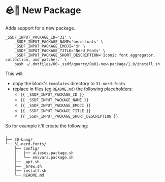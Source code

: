 # 🪨🎁 New Package

Adds support for a new package.

```console
_SSDF_INPUT_PACKAGE_ID='31' \
    _SSDF_INPUT_PACKAGE_NAME='nerd-fonts' \
    _SSDF_INPUT_PACKAGE_EMOJI='🤓' \
    _SSDF_INPUT_PACKAGE_TITLE='Nerd Fonts' \
    _SSDF_INPUT_PACKAGE_SHORT_DESCRIPTION='Iconic font aggregator, collection, and patcher.' \
    bash ~/.dotfiles/00-_ssdf/quarry/0a01-new-package/1.0/install.sh
```

This will:

* copy the block's `templates` directory to `31-nerd-fonts`
* replace in files (eg `README.md`) the following placeholders:
    * `{{ _SSDF_INPUT_PACKAGE_ID }}`
    * `{{ _SSDF_INPUT_PACKAGE_NAME }}`
    * `{{ _SSDF_INPUT_PACKAGE_EMOJI }}`
    * `{{ _SSDF_INPUT_PACKAGE_TITLE }}`
    * `{{ _SSDF_INPUT_PACKAGE_SHORT_DESCRIPTION }}`

So for example it'll create the following:

```
.
├── 30-bang/
└── 31-nerd-fonts/
    ├── config/
    │   ├── aliases.package.sh
    │   └── envvars.package.sh
    ├── _apt.sh
    ├── _brew.sh
    ├── install.sh
    └── README.md
```
